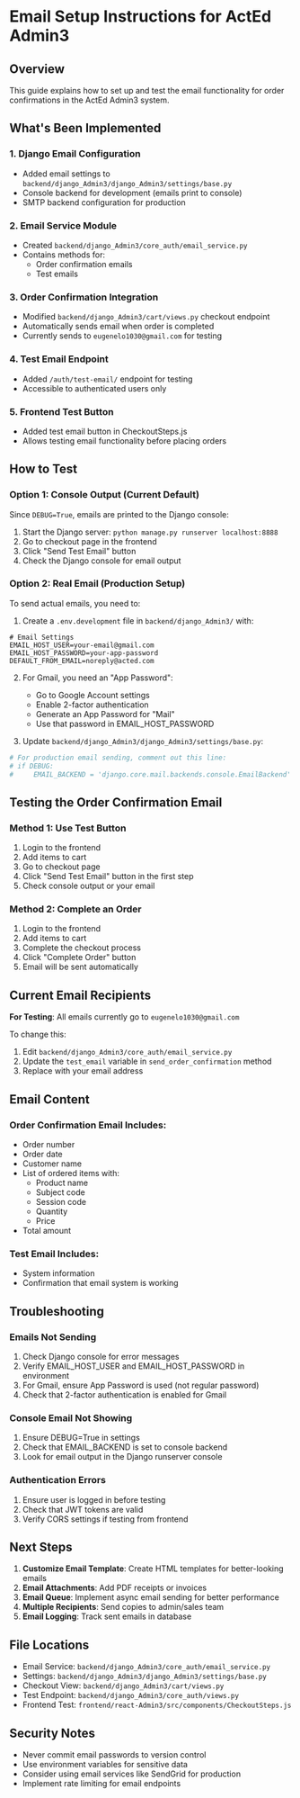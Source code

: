 # Email Setup Instructions for ActEd Admin3

## Overview
This guide explains how to set up and test the email functionality for order confirmations in the ActEd Admin3 system.

## What's Been Implemented

### 1. Django Email Configuration
- Added email settings to `backend/django_Admin3/django_Admin3/settings/base.py`
- Console backend for development (emails print to console)
- SMTP backend configuration for production

### 2. Email Service Module
- Created `backend/django_Admin3/core_auth/email_service.py`
- Contains methods for:
  - Order confirmation emails
  - Test emails

### 3. Order Confirmation Integration
- Modified `backend/django_Admin3/cart/views.py` checkout endpoint
- Automatically sends email when order is completed
- Currently sends to `eugenelo1030@gmail.com` for testing

### 4. Test Email Endpoint
- Added `/auth/test-email/` endpoint for testing
- Accessible to authenticated users only

### 5. Frontend Test Button
- Added test email button in CheckoutSteps.js
- Allows testing email functionality before placing orders

## How to Test

### Option 1: Console Output (Current Default)
Since `DEBUG=True`, emails are printed to the Django console:

1. Start the Django server: `python manage.py runserver localhost:8888`
2. Go to checkout page in the frontend
3. Click "Send Test Email" button
4. Check the Django console for email output

### Option 2: Real Email (Production Setup)
To send actual emails, you need to:

1. Create a `.env.development` file in `backend/django_Admin3/` with:
```
# Email Settings
EMAIL_HOST_USER=your-email@gmail.com
EMAIL_HOST_PASSWORD=your-app-password
DEFAULT_FROM_EMAIL=noreply@acted.com
```

2. For Gmail, you need an "App Password":
   - Go to Google Account settings
   - Enable 2-factor authentication 
   - Generate an App Password for "Mail" 
   - Use that password in EMAIL_HOST_PASSWORD

3. Update `backend/django_Admin3/django_Admin3/settings/base.py`:
```python
# For production email sending, comment out this line:
# if DEBUG:
#     EMAIL_BACKEND = 'django.core.mail.backends.console.EmailBackend'
```

## Testing the Order Confirmation Email

### Method 1: Use Test Button
1. Login to the frontend
2. Add items to cart
3. Go to checkout page
4. Click "Send Test Email" button in the first step
5. Check console output or your email

### Method 2: Complete an Order
1. Login to the frontend
2. Add items to cart
3. Complete the checkout process
4. Click "Complete Order" button
5. Email will be sent automatically

## Current Email Recipients

**For Testing**: All emails currently go to `eugenelo1030@gmail.com`

To change this:
1. Edit `backend/django_Admin3/core_auth/email_service.py`
2. Update the `test_email` variable in `send_order_confirmation` method
3. Replace with your email address

## Email Content

### Order Confirmation Email Includes:
- Order number
- Order date
- Customer name
- List of ordered items with:
  - Product name
  - Subject code
  - Session code
  - Quantity
  - Price
- Total amount

### Test Email Includes:
- System information
- Confirmation that email system is working

## Troubleshooting

### Emails Not Sending
1. Check Django console for error messages
2. Verify EMAIL_HOST_USER and EMAIL_HOST_PASSWORD in environment
3. For Gmail, ensure App Password is used (not regular password)
4. Check that 2-factor authentication is enabled for Gmail

### Console Email Not Showing
1. Ensure DEBUG=True in settings
2. Check that EMAIL_BACKEND is set to console backend
3. Look for email output in the Django runserver console

### Authentication Errors
1. Ensure user is logged in before testing
2. Check that JWT tokens are valid
3. Verify CORS settings if testing from frontend

## Next Steps

1. **Customize Email Template**: Create HTML templates for better-looking emails
2. **Email Attachments**: Add PDF receipts or invoices
3. **Email Queue**: Implement async email sending for better performance
4. **Multiple Recipients**: Send copies to admin/sales team
5. **Email Logging**: Track sent emails in database

## File Locations

- Email Service: `backend/django_Admin3/core_auth/email_service.py`
- Settings: `backend/django_Admin3/django_Admin3/settings/base.py`
- Checkout View: `backend/django_Admin3/cart/views.py`
- Test Endpoint: `backend/django_Admin3/core_auth/views.py`
- Frontend Test: `frontend/react-Admin3/src/components/CheckoutSteps.js`

## Security Notes

- Never commit email passwords to version control
- Use environment variables for sensitive data
- Consider using email services like SendGrid for production
- Implement rate limiting for email endpoints 